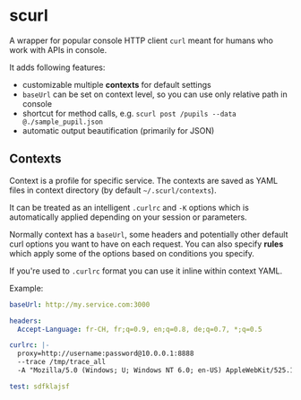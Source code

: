 # scurl

A wrapper for popular console HTTP client `curl` meant
for humans who work with APIs in console.

It adds following features:

* customizable multiple **contexts** for default settings
* `baseUrl` can be set on context level, so you can use only relative path in console
* shortcut for method calls, e.g. `scurl post /pupils --data @./sample_pupil.json`
* automatic output beautification (primarily for JSON)

## Contexts

Context is a profile for specific service. The contexts are saved as YAML
files in context directory (by default `~/.scurl/contexts`).

It can be treated as an intelligent `.curlrc` and `-K` options which
is automatically applied depending on your session or parameters.

Normally context has a `baseUrl`, some headers
and potentially other default curl options you want to have
on each request. You can also specify **rules** which apply some
of the options based on conditions you specify.

If you're used to `.curlrc` format you can use it inline within context YAML.

Example:
```YAML
baseUrl: http://my.service.com:3000

headers:
  Accept-Language: fr-CH, fr;q=0.9, en;q=0.8, de;q=0.7, *;q=0.5

curlrc: |-
  proxy=http://username:password@10.0.0.1:8888
  --trace /tmp/trace_all
  -A "Mozilla/5.0 (Windows; U; Windows NT 6.0; en-US) AppleWebKit/525.13 (KHTML, like Gecko) Chrome/0.2.149.27 Safari/525.13"

test: sdfklajsf
```
